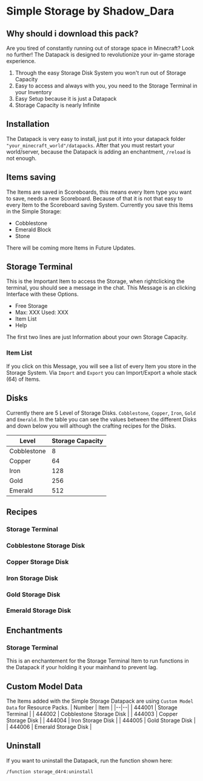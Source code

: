 # Simple Storage by Shadow_Dara
## Why should i download this pack?
Are you tired of constantly running out of storage space in Minecraft? Look no further! The Datapack is designed to revolutionize your in-game storage experience.

 1. Through the easy Storage Disk System you won't run out of Storage Capacity
 2. Easy to access and always with you, you need to the Storage Terminal in your Inventory
 3. Easy Setup because it is just a Datapack
 4. Storage Capacity is nearly Infinite

## Installation
The Datapack is very easy to install, just put it into your datapack folder `"your_minecraft_world"/datapacks`. After that you must restart your world/server, because the Datapack is adding an enchantment, `/reload` is not enough.

## Items saving
The Items are saved in Scoreboards, this means every Item type you want to save, needs a new Scoreboard. Because of that it is not that easy to every Item to the Scoreboard saving System. Currently you save this Items in the Simple Storage:

 - Cobblestone
 - Emerald Block
 - Stone

There will be coming more Items in Future Updates.

## Storage Terminal
This is the Important Item to access the Storage, when rightclicking the terminal, you should see a message in the chat. This Message is an clicking Interface with these Options.
 - Free Storage
 - Max: XXX Used: XXX
 - Item List
 - Help

The first two lines are just Information about your own Storage Capacity.
### Item List
If you click on this Message, you will see a list of every Item you store in the Storage System. Via `Import` and `Export` you can Import/Export a whole stack (64) of Items. 

## Disks
Currently there are 5 Level of Storage Disks. `Cobblestone`, `Copper`, `Iron`, `Gold` and `Emerald`. In the table you can see the values between the different Disks and down below you will although the crafting recipes for the Disks.

| Level | Storage Capacity |
|--|--|
| Cobblestone | 8 |
| Copper | 64 |
| Iron | 128 |
| Gold | 256 |
| Emerald | 512 |

## Recipes
### Storage Terminal

### Cobblestone Storage Disk

### Copper Storage Disk

### Iron Storage Disk

### Gold Storage Disk

### Emerald Storage Disk

## Enchantments
### Storage Terminal
This is an enchantement for the Storage Terminal Item to run functions in the Datapack if your holding it your mainhand to prevent lag.

## Custom Model Data
The Items added with the Simple Storage Datapack are using `Custom Model Data` for Resource Packs.
| Number | Item |
|--|--|
| 444001 | Storage Terminal |
| 444002 | Cobblestone Storage Disk |
| 444003 | Copper Storage Disk |
| 444004 | Iron Storage Disk |
| 444005 | Gold Storage Disk |
| 444006 | Emerald Storage Disk |

## Uninstall
If you want to uninstall the Datapack, run the function shown here:

    /function storage_d4r4:uninstall
